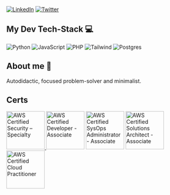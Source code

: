 [![LinkedIn](https://img.shields.io/badge/LinkedIn-0077B5?style=for-the-badge&logo=linkedin&logoColor=white)](https://www.linkedin.com/in/eduard-schwarzkopf/)
[![Twitter](https://img.shields.io/badge/Twitter-1DA1F2?style=for-the-badge&logo=twitter&logoColor=white)](https://twitter.com/EduSchwarzkopf)

## My Dev Tech-Stack 💻 
![Python](https://img.shields.io/badge/Python-3776AB?style=for-the-badge&logo=python&logoColor=white)
![JavaScript](https://img.shields.io/badge/JavaScript-323330?style=for-the-badge&logo=javascript&logoColor=F7DF1E)
![PHP](https://img.shields.io/badge/PHP-777BB4?style=for-the-badge&logo=php&logoColor=white)
![Tailwind](https://img.shields.io/badge/Tailwind_CSS-38B2AC?style=for-the-badge&logo=tailwind-css&logoColor=white)
![Postgres](https://img.shields.io/badge/PostgreSQL-316192?style=for-the-badge&logo=postgresql&logoColor=white)

## About me 🧡
Autodidactic, focused problem-solver and minimalist. 

## Certs

<a target="_blank" href="https://www.credly.com/users/eduard-schwarzkopf.b8f2e90f"><img alt="AWS Certified Security – Specialty" src="https://github.com/EduardSchwarzkopf/EduardSchwarzkopf/assets/48969167/3654a369-b468-4697-b342-6d3de9a91fd2" width="100">
<a target="_blank" href="https://www.credly.com/users/eduard-schwarzkopf.b8f2e90f"><img alt="AWS Certified Developer - Associate" src="https://github.com/EduardSchwarzkopf/EduardSchwarzkopf/assets/48969167/0c3ca4f7-df5f-42e5-b574-a602bcca6fa5" width="100"></a>
<a target="_blank" href="https://www.credly.com/users/eduard-schwarzkopf.b8f2e90f"><img alt="AWS Certified SysOps Administrator - Associate" src="https://github.com/EduardSchwarzkopf/EduardSchwarzkopf/assets/48969167/cbd5f3bf-9d8c-466b-8e4d-fb9fa537eee9" width="100"></a>
<a target="_blank" href="https://www.credly.com/users/eduard-schwarzkopf.b8f2e90f"><img alt="AWS Certified Solutions Architect - Associate" src="https://github.com/EduardSchwarzkopf/EduardSchwarzkopf/assets/48969167/63eb4271-7ab0-4fab-a2a2-5ebca9ccf2f9" width="100"></a>
<a target="_blank" href="https://www.credly.com/users/eduard-schwarzkopf.b8f2e90f"><img alt="AWS Certified Cloud Practitioner" src="https://github.com/EduardSchwarzkopf/EduardSchwarzkopf/assets/48969167/27c0e34c-1055-4b62-9528-bfbdb72d2e24" width="100">
</a>

